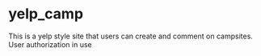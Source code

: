 # yelp_camp
This is a yelp style site that users can create and comment on campsites.  User authorization in use
